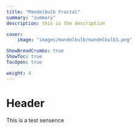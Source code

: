 ```yaml
---
title: "Mandelbulb Fractal"
summary: "summary"
description: this is the description

cover:
    image: "images/mandelbulb/mandelbulb1.png"

ShowBreadCrumbs: true
ShowToc: true
TocOpen: true

weight: 4
---
```


# Header

This is a test sensence
